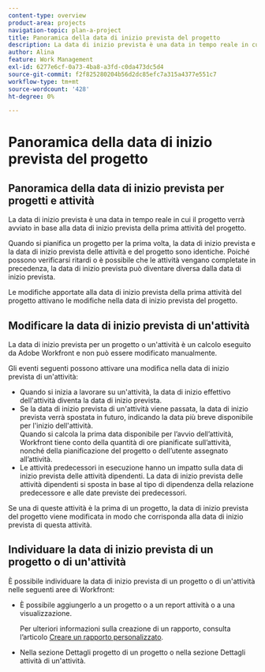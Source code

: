 ```yaml
---
content-type: overview
product-area: projects
navigation-topic: plan-a-project
title: Panoramica della data di inizio prevista del progetto
description: La data di inizio prevista è una data in tempo reale in cui il progetto verrà avviato in base alla data di inizio prevista della prima attività del progetto.
author: Alina
feature: Work Management
exl-id: 6277e6cf-0a73-4ba8-a3fd-c0da473dc5d4
source-git-commit: f2f825280204b56d2dc85efc7a315a4377e551c7
workflow-type: tm+mt
source-wordcount: '428'
ht-degree: 0%

---
```


# Panoramica della data di inizio prevista del progetto

## Panoramica della data di inizio prevista per progetti e attività

La data di inizio prevista è una data in tempo reale in cui il progetto verrà avviato in base alla data di inizio prevista della prima attività del progetto. 

Quando si pianifica un progetto per la prima volta, la data di inizio prevista e la data di inizio prevista delle attività e del progetto sono identiche. Poiché possono verificarsi ritardi o è possibile che le attività vengano completate in precedenza, la data di inizio prevista può diventare diversa dalla data di inizio prevista. 

Le modifiche apportate alla data di inizio prevista della prima attività del progetto attivano le modifiche nella data di inizio prevista del progetto. 

## Modificare la data di inizio prevista di un&#39;attività

La data di inizio prevista per un progetto o un&#39;attività è un calcolo eseguito da Adobe Workfront e non può essere modificato manualmente. 

Gli eventi seguenti possono attivare una modifica nella data di inizio prevista di un&#39;attività:

* Quando si inizia a lavorare su un&#39;attività, la data di inizio effettivo dell&#39;attività diventa la data di inizio prevista.
* Se la data di inizio prevista di un&#39;attività viene passata, la data di inizio prevista verrà spostata in futuro, indicando la data più breve disponibile per l&#39;inizio dell&#39;attività.\
   Quando si calcola la prima data disponibile per l’avvio dell’attività, Workfront tiene conto della quantità di ore pianificate sull’attività, nonché della pianificazione del progetto o dell’utente assegnato all’attività. 
* Le attività predecessori in esecuzione hanno un impatto sulla data di inizio prevista delle attività dipendenti. La data di inizio prevista delle attività dipendenti si sposta in base al tipo di dipendenza della relazione predecessore e alle date previste dei predecessori. 

Se una di queste attività è la prima di un progetto, la data di inizio prevista del progetto viene modificata in modo che corrisponda alla data di inizio prevista di questa attività. 

## Individuare la data di inizio prevista di un progetto o di un&#39;attività

È possibile individuare la data di inizio prevista di un progetto o di un&#39;attività nelle seguenti aree di Workfront:

* È possibile aggiungerlo a un progetto o a un report attività o a una visualizzazione.

   Per ulteriori informazioni sulla creazione di un rapporto, consulta l’articolo [Creare un rapporto personalizzato](../../../reports-and-dashboards/reports/creating-and-managing-reports/create-custom-report.md).

* Nella sezione Dettagli progetto di un progetto o nella sezione Dettagli attività di un&#39;attività.
